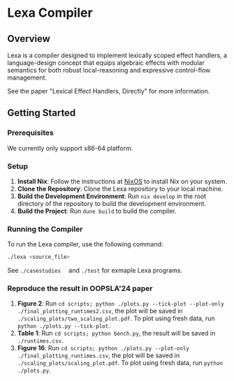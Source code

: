 # Lexa Compiler

## Overview
Lexa is a compiler designed to implement lexically scoped effect handlers, a language-design concept that equips algebraic effects with modular semantics for both robust local-reasoning and expressive control-flow management.

See the paper "Lexical Effect Handlers, Directly" for more information.

## Getting Started

### Prerequisites
We currently only support x86-64 platform.

### Setup
1. **Install Nix**: Follow the instructions at [NixOS](https://nixos.org/download.html) to install Nix on your system.
2. **Clone the Repository**: Clone the Lexa repository to your local machine.
3. **Build the Development Environment**: Run `nix develop` in the root directory of the repository to build the development environment.
4. **Build the Project**: Run `dune build` to build the compiler.

### Running the Compiler
To run the Lexa compiler, use the following command:
```bash
./lexa <source_file>
```
See `./casestudies  `  and `./test` for exmaple Lexa programs.

### Reproduce the result in OOPSLA'24 paper
1. **Figure 2**: Run `cd scripts; python ./plots.py --tick-plot --plot-only ./final_plotting_runtimes2.csv`, the plot will be saved in `./scaling_plots/two_scaling_plot.pdf`. To plot using fresh data, run `python ./plots.py --tick-plot`.
2. **Table 1**: Run `cd scripts; python bench.py`, the result will be saved in `./runtimes.csv`.
3. **Figure 16**: Run `cd scripts; python ./plots.py --plot-only ./final_plotting_runtimes.csv`, the plot will be saved in `./scaling_plots/scaling_plot.pdf`. To plot using fresh data, run `python ./plots.py`.